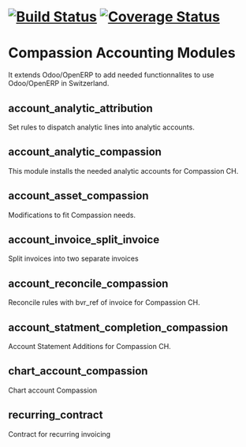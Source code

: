 [![Build Status](https://travis-ci.org/CompassionCH/compassion-accounting.svg)](https://travis-ci.org/CompassionCH/compassion-accounting.svg)
[![Coverage Status](https://coveralls.io/repos/CompassionCH/compassion-accounting/badge.svg?branch=8.0&service=github)](https://coveralls.io/github/CompassionCH/compassion-accounting?branch=8.0)
=====================

Compassion Accounting Modules 
=============================

It extends Odoo/OpenERP to add needed functionnalites to use Odoo/OpenERP in Switzerland.

account_analytic_attribution
----------------------------

Set rules to dispatch analytic lines into analytic accounts.

account_analytic_compassion
---------------------------

This module installs the needed analytic accounts for Compassion CH.

account_asset_compassion
------------------------

Modifications to fit Compassion needs.

account_invoice_split_invoice
-----------------------------

Split invoices into two separate invoices

account_reconcile_compassion
----------------------------

Reconcile rules with bvr_ref of invoice for Compassion CH.

account_statment_completion_compassion
--------------------------------------

Account Statement Additions for Compassion CH.

chart_account_compassion
------------------------

Chart account Compassion

recurring_contract
------------------

Contract for recurring invoicing


